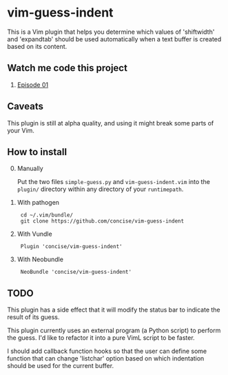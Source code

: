 # vim-guess-indent

This is a Vim plugin that helps you determine which values of 'shiftwidth' and
'expandtab' should be used automatically when a text buffer is created based on
its content.


## Watch me code this project

1. [Episode 01](https://www.youtube.com/watch?v=F0gc05Jq1f0)


## Caveats

This plugin is still at alpha quality, and using it might break some parts of
your Vim.


## How to install

0. Manually

    Put the two files `simple-guess.py` and `vim-guess-indent.vim` into the
    `plugin/` directory within any directory of your `runtimepath`.

1. With pathogen

        cd ~/.vim/bundle/
        git clone https://github.com/concise/vim-guess-indent

2. With Vundle

        Plugin 'concise/vim-guess-indent'

3. With Neobundle

        NeoBundle 'concise/vim-guess-indent'

## TODO

This plugin has a side effect that it will modify the status bar to indicate
the result of its guess.

This plugin currently uses an external program (a Python script) to perform the
guess.  I'd like to refactor it into a pure VimL script to be faster.

I should add callback function hooks so that the user can define some function
that can change 'listchar' option based on which indentation should be used for
the current buffer.
